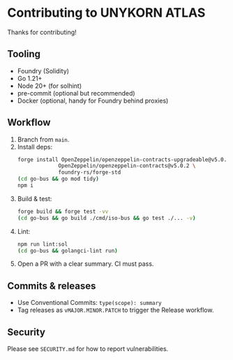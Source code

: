 # Contributing to UNYKORN ATLAS

Thanks for contributing!

## Tooling
- Foundry (Solidity)
- Go 1.21+
- Node 20+ (for solhint)
- pre-commit (optional but recommended)
- Docker (optional, handy for Foundry behind proxies)

## Workflow
1. Branch from `main`.
2. Install deps:
   ```bash
   forge install OpenZeppelin/openzeppelin-contracts-upgradeable@v5.0.2 \
                OpenZeppelin/openzeppelin-contracts@v5.0.2 \
                foundry-rs/forge-std
   (cd go-bus && go mod tidy)
   npm i
   ```
3. Build & test:
   ```bash
   forge build && forge test -vv
   (cd go-bus && go build ./cmd/iso-bus && go test ./... -v)
   ```
4. Lint:
   ```bash
   npm run lint:sol
   (cd go-bus && golangci-lint run)
   ```
5. Open a PR with a clear summary. CI must pass.

## Commits & releases

* Use Conventional Commits: `type(scope): summary`
* Tag releases as `vMAJOR.MINOR.PATCH` to trigger the Release workflow.

## Security

Please see `SECURITY.md` for how to report vulnerabilities.
